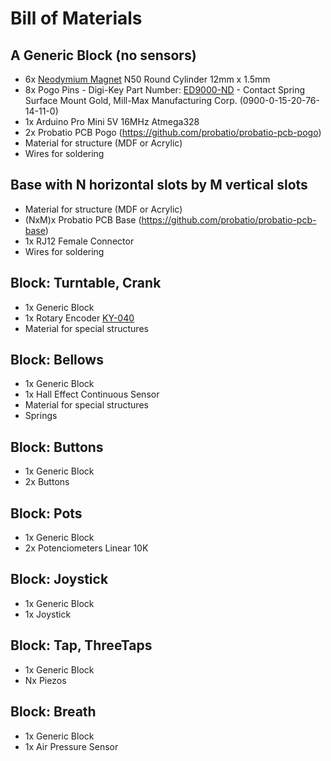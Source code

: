 # Bill of Materials
## A Generic Block (no sensors)
- 6x [Neodymium Magnet](https://www.aliexpress.com/item/32812691029.html) N50 Round Cylinder 12mm x 1.5mm
- 8x Pogo Pins - Digi-Key Part Number: [ED9000-ND](https://www.digikey.ca/products/en?keywords=ED9000-ND) - Contact Spring Surface Mount Gold, Mill-Max Manufacturing Corp. (0900-0-15-20-76-14-11-0) 
- 1x Arduino Pro Mini 5V 16MHz Atmega328
- 2x Probatio PCB Pogo (https://github.com/probatio/probatio-pcb-pogo)
- Material for structure (MDF or Acrylic)
- Wires for soldering
## Base with N horizontal slots by M vertical slots
- Material for structure (MDF or Acrylic)
- (NxM)x Probatio PCB Base (https://github.com/probatio/probatio-pcb-base)
- 1x RJ12 Female Connector
- Wires for soldering
## Block: Turntable, Crank
- 1x Generic Block
- 1x Rotary Encoder [KY-040](https://www.aliexpress.com/wholesale?catId=0&origin=y&SearchText=ky-040)
- Material for special structures
## Block: Bellows
- 1x Generic Block
- 1x Hall Effect Continuous Sensor
- Material for special structures
- Springs
## Block: Buttons
- 1x Generic Block
- 2x Buttons
## Block: Pots
- 1x Generic Block
- 2x Potenciometers Linear 10K
## Block: Joystick
- 1x Generic Block
- 1x Joystick
## Block: Tap, ThreeTaps
- 1x Generic Block
- Nx Piezos
## Block: Breath
- 1x Generic Block
- 1x Air Pressure Sensor
